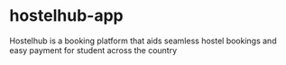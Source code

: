 # hostelhub-app
Hostelhub is a booking platform that aids seamless hostel bookings and easy payment for student across the country
